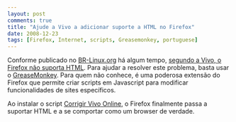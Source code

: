 ```yaml
---
layout: post
comments: true
title: "Ajude a Vivo a adicionar suporte a HTML no Firefox"
date: 2008-12-23
tags: [Firefox, Internet, scripts, Greasemonkey, portuguese]
---
```

Conforme publicado no [BR-Linux.org](http://br-linux.org) há algum tempo, [segundo a Vivo, o Firefox não suporta HTML](http://br-linux.org/2008/segundo-a-vivo-firefox-nao-suporta-html/). Para ajudar a resolver este problema, basta usar o [GreaseMonkey](https://addons.mozilla.org/en-US/firefox/addon/748). Para quem não conhece, é uma poderosa extensão do Firefox que permite criar scripts em Javascript para modificar funcionalidades de sites específicos.

Ao instalar o script [Corrigir Vivo Online](http://userscripts.org/scripts/show/6456), o Firefox finalmente passa a suportar HTML e a se comportar como um browser de verdade.
